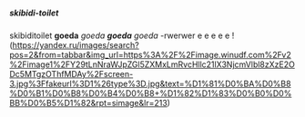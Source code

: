 ##### skibidi-toilet
skibiditoilet
__goeda__
_goeda_
___goeda___
*goeda*
-rwerwer
e
e
e
e
e
!(https://yandex.ru/images/search?pos=2&from=tabbar&img_url=https%3A%2F%2Fimage.winudf.com%2Fv2%2Fimage1%2FY29tLnNraWJpZGl5ZXMxLmRvcHllc21lX3NjcmVlbl8zXzE2ODc5MTgzOThfMDAy%2Fscreen-3.jpg%3Ffakeurl%3D1%26type%3D.jpg&text=%D1%81%D0%BA%D0%B8%D0%B1%D0%B8%D0%B4%D0%B8+%D1%82%D1%83%D0%B0%D0%BB%D0%B5%D1%82&rpt=simage&lr=213)
